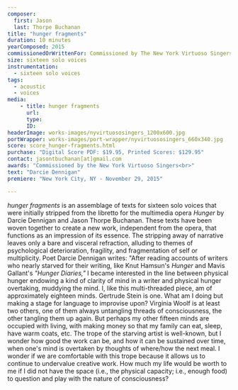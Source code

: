 ```yaml
---
composer:
  first: Jason
  last: Thorpe Buchanan
title: "hunger fragments"
duration: 10 minutes
yearComposed: 2015
commissionedOrWrittenFor: Commissioned by The New York Virtuoso Singers
size: sixteen solo voices
instrumentation:
  - sixteen solo voices
tags:
  - acoustic
  - voices
media:
    - title: hunger fragments
      url:
      type:
      ID:
headerImage: works-images/nyvirtuososingers_1200x600.jpg
portWrapper: works-images/port-wrapper/nyvirtuososingers_660x340.jpg
score: score_hunger-fragments.html
purchase: "Digital Score PDF: $19.95, Printed Scores: $129.95"
contact: jasontbuchanan[at]gmail.com
awards: "Commissioned by the New York Virtuoso Singers<br>"
text: "Darcie Dennigan"
premiere: "New York City, NY - November 29, 2015"

---
```


<em>hunger fragments</em> is an assemblage of texts for sixteen solo voices that were initially stripped from the libretto for the multimedia opera <em>Hunger</em> by Darcie Dennigan and Jason Thorpe Buchanan. These texts have been woven together to create a new work, independent from the opera, that functions as an impression of its essence. The stripping away of narrative leaves only a bare and visceral refraction, alluding to themes of psychological deterioration, fragility, and fragmentation of self or multiplicity. Poet Darcie Dennigan writes: "After reading accounts of writers who nearly starved for their writing, like Knut Hamsun's  <em>Hunger</em> and Mavis Gallant's <em>"Hunger Diaries,"</em> I became interested in the line between physical hunger endowing a kind of clarity of mind in a writer and physical hunger overtaking, muddying the mind. I, like this multi-threaded piece, am of approximately eighteen minds. Gertrude Stein is one. What am I doing but making a stage for language to improvise upon? Virginia Woolf is at least two others, one of them always untangling threads of consciousness, the other tangling them up again. But perhaps my other fifteen minds are occupied with living, with making money so that my family can eat, sleep, have warm coats, etc. The trope of the starving artist is well-known, but I wonder how good the work can be, and how it can be sustained over time, when one's mind is overtaken by thoughts of where/how the next meal. I wonder if we are comfortable with this trope because it allows us to continue to undervalue creative work. How much my life would be worth to me if I did not have the space (i.e., the physical capacity; i.e., enough food) to question and play with the nature of consciousness?
